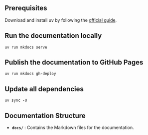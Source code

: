 ## Prerequisites

Download and install uv by following the [official guide](https://docs.astral.sh/uv/getting-started/installation/).

## Run the documentation locally

```shell
uv run mkdocs serve
```

## Publish the documentation to GitHub Pages

```shell
uv run mkdocs gh-deploy
```

## Update all dependencies

```shell
uv sync -U
```

## Documentation Structure

- **`docs/`** : Contains the Markdown files for the documentation.
